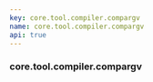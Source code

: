 ```yaml
---
key: core.tool.compiler.compargv
name: core.tool.compiler.compargv
api: true
---
```


### core.tool.compiler.compargv
